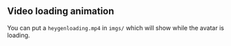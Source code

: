 ## Video loading animation 

You can put a `heygenloading.mp4` in `imgs/` which will show while the avatar is loading.
